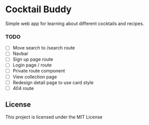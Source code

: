 # Cocktail Buddy

Simple web app for learning about different cocktails and recipes.

### TODO

-   [ ] Move search to /search route
-   [ ] Navbar
-   [ ] Sign up page route
-   [ ] Login page / route
-   [ ] Private route component
-   [ ] View collection page
-   [ ] Redesign detail page to use card style
-   [ ] 404 route

## License

This project is licensed under the MIT License
